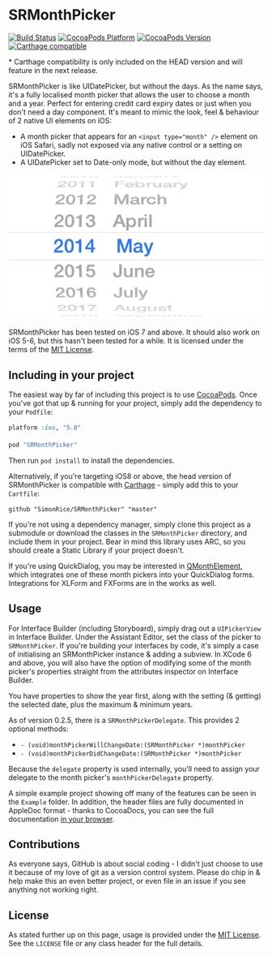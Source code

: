 # SRMonthPicker

[![Build Status](https://img.shields.io/travis/simonrice/SRMonthPicker.svg)](https://travis-ci.org/simonrice/SRMonthPicker) 
[![CocoaPods Platform](https://img.shields.io/cocoapods/p/SRMonthPicker.svg)](http://cocoadocs.org/docsets/SRMonthPicker) 
[![CocoaPods Version](https://img.shields.io/cocoapods/v/SRMonthPicker.svg)](http://cocoadocs.org/docsets/SRMonthPicker) 
[![Carthage compatible](https://img.shields.io/badge/Carthage-compatible%2A-4BC51D.svg)](https://github.com/Carthage/Carthage)	

\* Carthage compatibility is only included on the HEAD version and will feature in the next release.

SRMonthPicker is like UIDatePicker, but without the days.  As the name says, it's a fully localised month picker that allows the user to choose a month and a year.  Perfect for entering credit card expiry dates or just when you don't need a day component.  It's meant to mimic the look, feel & behaviour of 2 native UI elements on iOS:

* A month picker that appears for an `<input type="month" />` element on iOS Safari, sadly not exposed via any native control or a setting on UIDatePicker.
* A UIDatePicker set to Date-only mode, but without the day element.

![Screenshot](Doc/screenshot.png)

SRMonthPicker has been tested on iOS 7 and above.  It should also work on iOS 5-6, but this hasn't been tested for a while.  It is licensed under the terms of the [MIT License](http://opensource.org/licenses/mit-license.php).

## Including in your project

The easiest way by far of including this project is to use [CocoaPods](http://cocoapods.org).  Once you've got that up & running for your project, simply add the dependency to your `Podfile`:

```ruby
platform :ios, "5.0"

pod "SRMonthPicker"

```

Then run `pod install` to install the dependencies.

Alternatively, if you're targeting iOS8 or above, the head version of SRMonthPicker is compatible with [Carthage](https://github.com/Carthage/Carthage) - simply add this to your `Cartfile`:

```
github "SimonRice/SRMonthPicker" "master"
```

If you're not using a dependency manager, simply clone this project as a submodule or download the classes in the `SRMonthPicker` directory, and include them in your project.  Bear in mind this library uses ARC, so you should create a Static Library if your project doesn't.

If you're using QuickDialog, you may be interested in [QMonthElement](https://github.com/simonrice/QMonthElement), which integrates one of these month pickers into your QuickDialog forms.  Integrations for XLForm and FXForms are in the works as well.

## Usage

For Interface Builder (including Storyboard), simply drag out a `UIPickerView` in Interface Builder.  Under the Assistant Editor, set the class of the picker to `SRMonthPicker`.  If you're building your interfaces by code, it's simply a case of initialising an SRMonthPicker instance & adding a subview.  In XCode 6 and above, you will also have the option of modifying some of the month picker's properties straight from the attributes inspector on Interface Builder.

You have properties to show the year first, along with the setting (& getting) the selected date, plus the maximum & minimum years.

As of version 0.2.5, there is a `SRMonthPickerDelegate`.  This provides 2 optional methods:

* `- (void)monthPickerWillChangeDate:(SRMonthPicker *)monthPicker`
* `- (void)monthPickerDidChangeDate:(SRMonthPicker *)monthPicker`

Because the `delegate` property is used internally, you'll need to assign your delegate to the month picker's `monthPickerDelegate` property.

A simple example project showing off many of the features can be seen in the `Example` folder.  In addition, the header files are fully documented in AppleDoc format - thanks to CocoaDocs, you can see the full documentation [in your browser](http://cocoadocs.org/docsets/SRMonthPicker).

## Contributions

As everyone says, GitHub is about social coding - I didn't just choose to use it because of my love of git as a version control system.  Please do chip in & help make this an even better project, or even file in an issue if you see anything not working right.

## License

As stated further up on this page, usage is provided under the [MIT License](http://opensource.org/licenses/mit-license.php).  See the `LICENSE` file or any class header for the full details.
